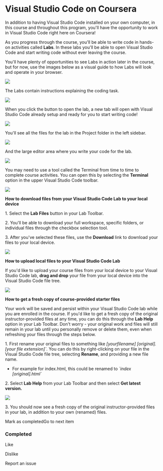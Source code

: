 # Visual Studio Code on Coursera

In addition to having Visual Studio Code installed on your own computer, in this course and throughout this program, you'll have the opportunity to work in Visual Studio Code right here on Coursera!

As you progress through the course, you'll be able to write code in hands-on activities called **Labs**. In these labs you'll be able to open Visual Studio Code and start writing code without ever leaving the course.

You'll have plenty of opportunities to see Labs in action later in the course, but for now, use the images below as a visual guide to how Labs will look and operate in your browser.

![](https://d3c33hcgiwev3.cloudfront.net/imageAssetProxy.v1/vGowNP9VQ-iqMDT_VQPoGg_8b07efd976544e35a6f193cac219c4f1_Screen-Shot-2022-06-24-at-3.39.41-PM.png?expiry=1703894400000&hmac=z-JoaMP6hy-ySYAiJPGI9RABpszwB4-VMes1HZpIao0)

The Labs contain instructions explaining the coding task.

![](https://d3c33hcgiwev3.cloudfront.net/imageAssetProxy.v1/iKUP2iD8QV-lD9og_LFfqw_7c22d2f4938c48a18c9cf8d9e1613cf1_Screen-Shot-2022-06-24-at-12.54.48-PM.png?expiry=1703894400000&hmac=5Xl2dll3SEWx3TBvBTL7Hu5pMJndj6Ko281Hz9pL4qc)

When you click the button to open the lab, a new tab will open with Visual Studio Code already setup and ready for you to start writing code!

![](https://d3c33hcgiwev3.cloudfront.net/imageAssetProxy.v1/j2bI-PfPRP2myPj3z7T9RQ_d20ba050929b4f13b1cdecf66973caf1_Screen-Shot-2022-06-24-at-3.42.35-PM.png?expiry=1703894400000&hmac=tZokzsrU0JuKslmxq7VhJskL0zUvIK11Qg7JQWNdwmE)

You'll see all the files for the lab in the Project folder in the left sidebar.

![](https://d3c33hcgiwev3.cloudfront.net/imageAssetProxy.v1/Lj6w04QzSnG-sNOEM7pxzQ_ff173aadfaed42edb87ca2c1638ab8f1_files.png?expiry=1703894400000&hmac=npS1HSmx5xUP5arpRTk_tbexfrcprwiK2X3qK7tZ-qg)

And the large editor area where you write your code for the lab.

![](https://d3c33hcgiwev3.cloudfront.net/imageAssetProxy.v1/0I0KDNoPQsONCgzaD2LDjw_ecc373151e254b37a17f200b026ba4f1_editor.png?expiry=1703894400000&hmac=Yg9nZeO_Ojyg_xrw19n5-datLsA2NIIt8LirhhtWqaw)

You may need to use a tool called the Terminal from time to time to complete course activities. You can open this by selecting the **Terminal** option in the upper Visual Studio Code toolbar.

![](https://d3c33hcgiwev3.cloudfront.net/imageAssetProxy.v1/GE5YoBvqT9-OWKAb6m_fKQ_f929f837d3d74250b00d1603fb3c09f1_VSCode-Terminal-Example.png?expiry=1703894400000&hmac=lVs51T03xrd-irf_Tpa5sfPxf858lV1zuLNWReyhNYI)

**How to download files from your Visual Studio Code Lab to your local device**

1\. Select the **Lab Files** button in your Lab Toolbar.

2\. You'll be able to download your full workspace, specific folders, or individual files through the checkbox selection tool.

3\. After you've selected these files, use the **Download** link to download your files to your local device.

![](https://d3c33hcgiwev3.cloudfront.net/imageAssetProxy.v1/ghF76i7AT7GRe-ouwL-x7w_70c41b2336dc4f71bb3d2d43debb3bf1_Lab-VSCode-File-Download.png?expiry=1703894400000&hmac=UqKK2W6Jleb98518MUzZnxxZm_Iyz78YMGluxU1ruMk)

**How to upload local files to your Visual Studio Code Lab**

If you'd like to upload your course files from your local device to your Visual Studio Code lab, **drag and drop** your file from your local device into the Visual Studio Code file tree.

![](https://d3c33hcgiwev3.cloudfront.net/imageAssetProxy.v1/5cTZREu6TPeE2URLumz3Aw_534ba92baca54f6caf5ecd5868f9f7f1_VSCode-File-Upload.png?expiry=1703894400000&hmac=Hdlvq-6tEkwZc2Qo5canXPXSLj0IQbyiSajC5-5VWt0)

**How to get a fresh copy of course-provided starter files**

Your work will be saved and persist within your Visual Studio Code lab while you are enrolled in the course. If you'd like to get a fresh copy of the original instructor-provided files at any time, you can do this through the **Lab Help** option in your Lab Toolbar. Don't worry - your original work and files will still remain in your lab until you personally remove or delete them, even when refreshing your files through the steps below.

1\. First rename your original files to something like _\[yourfilename\] \[original\].\[your file extension\]\`._ You can do this by right-clicking on your file in the Visual Studio Code file tree, selecting **Rename**, and providing a new file name.

-   For example for index.html, this could be renamed to _\`index \[original\].html\`_
    

2\. Select **Lab Help** from your Lab Toolbar and then select **Get latest version.**

![](https://d3c33hcgiwev3.cloudfront.net/imageAssetProxy.v1/uvEGQQCcTbKxBkEAnP2ykg_dc267fc7d0d94384b64a731a39e8d5f1_Refresh-Lab-Files.png?expiry=1703894400000&hmac=gHnZfZ0beQJIfpPwahqBMR1A-N9SvVSkz2NeqCoU-nQ)

3\. You should now see a fresh copy of the original instructor-provided files in your lab, in addition to your own (renamed) files.

Mark as completedGo to next item

### Completed

Like

Dislike

Report an issue